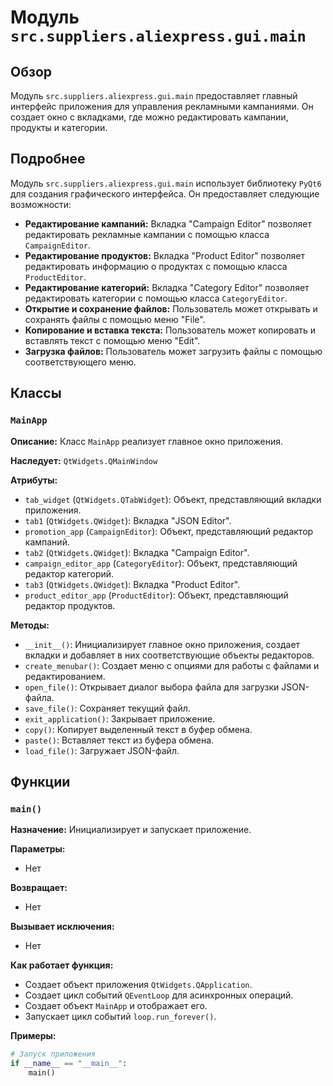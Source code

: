 # Модуль `src.suppliers.aliexpress.gui.main`

## Обзор

Модуль `src.suppliers.aliexpress.gui.main` предоставляет главный интерфейс приложения для управления рекламными кампаниями. Он создает окно с вкладками, где можно редактировать кампании, продукты и категории. 

## Подробнее

Модуль `src.suppliers.aliexpress.gui.main` использует библиотеку `PyQt6` для создания графического интерфейса. Он предоставляет следующие возможности:

- **Редактирование кампаний:** Вкладка "Campaign Editor" позволяет редактировать рекламные кампании с помощью класса `CampaignEditor`.
- **Редактирование продуктов:** Вкладка "Product Editor" позволяет редактировать информацию о продуктах с помощью класса `ProductEditor`.
- **Редактирование категорий:** Вкладка "Category Editor" позволяет редактировать категории с помощью класса `CategoryEditor`.
- **Открытие и сохранение файлов:** Пользователь может открывать и сохранять файлы с помощью меню "File".
- **Копирование и вставка текста:** Пользователь может копировать и вставлять текст с помощью меню "Edit".
- **Загрузка файлов:** Пользователь может загрузить файлы с помощью соответствующего меню.

## Классы

### `MainApp`

**Описание:** Класс `MainApp` реализует главное окно приложения.

**Наследует:** `QtWidgets.QMainWindow`

**Атрибуты:**

- `tab_widget` (`QtWidgets.QTabWidget`): Объект, представляющий вкладки приложения.
- `tab1` (`QtWidgets.QWidget`): Вкладка "JSON Editor".
- `promotion_app` (`CampaignEditor`): Объект, представляющий редактор кампаний.
- `tab2` (`QtWidgets.QWidget`): Вкладка "Campaign Editor".
- `campaign_editor_app` (`CategoryEditor`): Объект, представляющий редактор категорий.
- `tab3` (`QtWidgets.QWidget`): Вкладка "Product Editor".
- `product_editor_app` (`ProductEditor`): Объект, представляющий редактор продуктов.

**Методы:**

- `__init__()`: Инициализирует главное окно приложения, создает вкладки и добавляет в них соответствующие объекты редакторов.
- `create_menubar()`: Создает меню с опциями для работы с файлами и редактированием.
- `open_file()`: Открывает диалог выбора файла для загрузки JSON-файла.
- `save_file()`: Сохраняет текущий файл.
- `exit_application()`: Закрывает приложение.
- `copy()`: Копирует выделенный текст в буфер обмена.
- `paste()`: Вставляет текст из буфера обмена.
- `load_file()`: Загружает JSON-файл.

## Функции

### `main()`

**Назначение:** Инициализирует и запускает приложение.

**Параметры:**

- Нет

**Возвращает:**

- Нет

**Вызывает исключения:**

- Нет

**Как работает функция:**

- Создает объект приложения `QtWidgets.QApplication`.
- Создает цикл событий `QEventLoop` для асинхронных операций.
- Создает объект `MainApp` и отображает его.
- Запускает цикл событий `loop.run_forever()`.

**Примеры:**

```python
# Запуск приложения
if __name__ == "__main__":
    main()